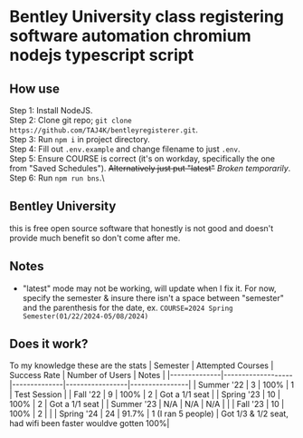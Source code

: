 # Bentley University class registering software automation chromium nodejs typescript script

## How use
Step 1: Install NodeJS.\
Step 2: Clone git repo; `git clone https://github.com/TAJ4K/bentleyregisterer.git`.\
Step 3: Run `npm i` in project directory.\
Step 4: Fill out `.env.example` and change filename to just `.env`.\
Step 5: Ensure COURSE is correct (it's on workday, specifically the one from "Saved Schedules"). ~~Alternatively just put "latest"~~ *Broken temporarily*.\
Step 6: Run `npm run bns`.\

## Bentley University 
this is free open source software that honestly is not good and doesn't provide much benefit so don't come after me.

## Notes
* "latest" mode may not be working, will update when I fix it. For now, specify the semester & insure there isn't a space between "semester" and the parenthesis for the date, ex. `COURSE=2024 Spring Semester(01/22/2024-05/08/2024)`

## Does it work?
To my knowledge these are the stats
| Semester     | Attempted Courses | Success Rate | Number of Users | Notes          |
|--------------|-------------------|--------------|-----------------|----------------|
| Summer '22   | 3                 | 100%         | 1               | Test Session   |
| Fall '22     | 9                 | 100%         | 2               | Got a 1/1 seat |
| Spring '23   | 10                | 100%         | 2               | Got a 1/1 seat |
| Summer '23   | N/A               | N/A          | N/A             |                |
| Fall '23     | 10                | 100%         | 2               |                |
| Spring '24   | 24                 | 91.7%         | 1 (I ran 5 people) | Got 1/3 & 1/2 seat, had wifi been faster wouldve gotten 100%|

